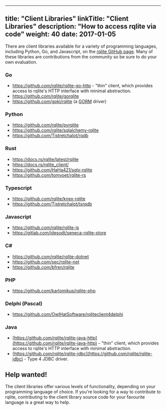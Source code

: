 
---
title: "Client Libraries"
linkTitle: "Client Libraries"
description: "How to access rqlite via code"
weight: 40
date: 2017-01-05
---
There are client libraries available for a variety of programming languages, including Python, Go, and Javascript, on the [rqlite GitHub page](https://github.com/rqlite). Many of these libraries are contributions from the community so be sure to do your own evaluation.

### Go
- https://github.com/rqlite/rqlite-go-http - "thin" client, which provides access to rqlite's HTTP interface with minimal abstraction.
- https://github.com/rqlite/gorqlite
- https://github.com/goki/rqlite (a [GORM](https://gorm.io/) driver)

### Python
- https://github.com/rqlite/pyrqlite
- https://github.com/rqlite/sqlalchemy-rqlite
- https://github.com/Tjstretchalot/rqdb

### Rust
- https://docs.rs/rqlite/latest/rqlite
- https://docs.rs/rqlite_client/
- https://github.com/HaHa421/sqlx-rqlite
- https://github.com/tomvoet/rqlite-rs

### Typescript
- https://github.com/rqlite/knex-rqlite
- https://github.com/Tjstretchalot/tsrqdb

### Javascript
- https://github.com/rqlite/rqlite-js
- https://gitlab.com/jdesodt/seneca-rqlite-store

### C#
- https://github.com/rqlite/rqlite-dotnet
- https://github.com/sec/rqlite-net
- https://github.com/bfren/rqlite

### PHP
- https://github.com/karlomikus/rqlite-php

### Delphi (Pascal)
- https://github.com/OwlHatSoftware/rqliteclient4delphi

### Java
- [https://github.com/rqlite/rqlite-java-http](https://github.com/rqlite/rqlite-java-http) - "thin" client, which provides access to rqlite's HTTP interface with minimal abstraction.
- [https://github.com/rqlite/rqlite-jdbc](https://github.com/rqlite/rqlite-jdbc) - Type 4 JDBC driver.

## Help wanted!
The client libraries offer various levels of functionality, depending on your programming language of choice. If you're looking for a way to contribute to rqlite, contributing to the client library source code for your favourite language is a great way to help. 
